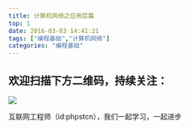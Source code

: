 ```yaml
---
title: 计算机网络之应用层篇
top: 1
date: 2016-03-03 14:41:21
tags: ["编程基础","计算机网络"]
categories: "编程基础"
---
```



## 欢迎扫描下方二维码，持续关注：
![](https://ww1.sinaimg.cn/large/a616b9a4gy1g4xzv954a4j20760763yo.jpg)

互联网工程师（id:phpstcn），我们一起学习，一起进步